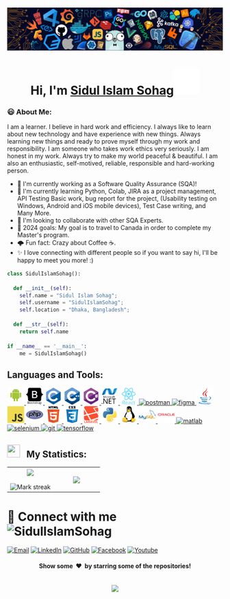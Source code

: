<p1 align="center"><img src="https://raw.githubusercontent.com/SidulIslamSohag/sidulislamsohag/main/header.png"> </p1>

<h1 align="center">Hi, I'm <a href="https://github.com/mdabusufian">Sidul Islam Sohag</a><img src="https://github.com/Kathryn-Jie/Kathryn-Jie/blob/main/wave.gif" width="60px"/> </h1>

### 😃 About Me:

I am a learner. I believe in hard work and efficiency. I always like to learn about new technology and have
experience with new things. Always learning new things and ready to prove myself through my work and
responsibility. I am someone who takes work ethics very seriously. I am honest in my work. Always try to make my world peaceful & beautiful. I am also an enthusiastic, self-motived, reliable, responsible and hard-working person.

  
- 🔭  I'm currently working as a Software Quality Assurance (SQA)!
- 🌱  I'm currently learning Python, Colab, JIRA as a project management, API Testing Basic work, bug report for the project, (Usability testing on Windows, Android and iOS mobile devices), Test Case writing, and Many More.
- 👯  I'm looking to collaborate with other SQA Experts.
- 🥅  2024 goals: My goal is to travel to Canada in order to complete my Master's program.
- 🌩️  Fun fact: Crazy about Coffee ☕.
- ✨  I love connecting with different people so if you want to say hi, I'll be happy to meet you more! :)


```python
class SidulIslamSohag():
    
  def __init__(self):
    self.name = "Sidul Islam Sohag";
    self.username = "SidulIslamSohag";
    self.location = "Dhaka, Bangladesh";
  
  def __str__(self):
    return self.name

if __name__ == '__main__':
    me = SidulIslamSohag()
```


## Languages and Tools:

<p2 align="left">
<a href="https://developer.android.com" target="_blank"> <img src="https://raw.githubusercontent.com/devicons/devicon/master/icons/android/android-original-wordmark.svg" alt="android" width="40" height="40"/> </a>
<a href="https://getbootstrap.com" target="_blank" rel="noreferrer"> <img src="https://raw.githubusercontent.com/devicons/devicon/master/icons/bootstrap/bootstrap-plain-wordmark.svg" alt="bootstrap" width="40" height="40"/> </a>
<a href="https://www.w3schools.com/c/index.php" target="_blank"> <img src="https://raw.githubusercontent.com/devicons/devicon/master/icons/c/c-original.svg" alt="c" width="40" height="40"/> </a>
<a href="https://www.w3schools.com/cpp/" target="_blank" rel="noreferrer"> <img src="https://raw.githubusercontent.com/devicons/devicon/master/icons/cplusplus/cplusplus-original.svg" alt="cplusplus" width="40" height="40"/> </a>
<a href="https://www.w3schools.com/cs/" target="_blank" rel="noreferrer"> <img src="https://raw.githubusercontent.com/devicons/devicon/master/icons/csharp/csharp-original.svg" alt="csharp" width="40" height="40"/> </a>
<a href="https://dotnet.microsoft.com/" target="_blank" rel="noreferrer"> <img src="https://raw.githubusercontent.com/devicons/devicon/master/icons/dot-net/dot-net-original-wordmark.svg" alt="dotnet" width="40" height="40"/> </a>
<a href="https://reactjs.org/" target="_blank" rel="noreferrer"> <img src="https://raw.githubusercontent.com/devicons/devicon/master/icons/react/react-original-wordmark.svg" alt="react" width="40" height="40"/> </a>
<a href="https://postman.com" target="_blank" rel="noreferrer"> <img src="https://www.vectorlogo.zone/logos/getpostman/getpostman-icon.svg" alt="postman" width="40" height="40"/> </a>
<a href="https://www.figma.com/" target="_blank" rel="noreferrer"> <img src="https://www.vectorlogo.zone/logos/figma/figma-icon.svg" alt="figma" width="40" height="40"/> </a>
<a href="https://www.java.com" target="_blank"> <img src="https://raw.githubusercontent.com/devicons/devicon/master/icons/java/java-original.svg" alt="java" width="40" height="40"/> </a>
<a href="https://developer.mozilla.org/en-US/docs/Web/JavaScript" target="_blank" rel="noreferrer"> <img src="https://raw.githubusercontent.com/devicons/devicon/master/icons/javascript/javascript-original.svg" alt="javascript" width="40" height="40"/> </a>
<a href="https://www.php.net" target="_blank" rel="noreferrer"> <img src="https://raw.githubusercontent.com/devicons/devicon/master/icons/php/php-original.svg" alt="php" width="40" height="40"/> </a>
<a href="https://www.w3.org/html/" target="_blank" rel="noreferrer"> <img src="https://raw.githubusercontent.com/devicons/devicon/master/icons/html5/html5-original-wordmark.svg" alt="html5" width="40" height="40"/> </a>
<a href="https://www.w3schools.com/css/" target="_blank" rel="noreferrer"> <img src="https://raw.githubusercontent.com/devicons/devicon/master/icons/css3/css3-original-wordmark.svg" alt="css3" width="40" height="40"/> </a>
<a href="https://laravel.com/" target="_blank" rel="noreferrer"> <img src="https://raw.githubusercontent.com/devicons/devicon/master/icons/laravel/laravel-plain-wordmark.svg" alt="laravel" width="40" height="40"/> </a>
<a href="https://www.python.org" target="_blank" rel="noreferrer"> <img src="https://raw.githubusercontent.com/devicons/devicon/master/icons/python/python-original.svg" alt="python" width="40" height="40"/> </a>
<a href="https://www.linux.org/" target="_blank" rel="noreferrer"> <img src="https://raw.githubusercontent.com/devicons/devicon/master/icons/linux/linux-original.svg" alt="linux" width="40" height="40"/> </a>
<a href="https://www.mysql.com/" target="_blank" rel="noreferrer"> <img src="https://raw.githubusercontent.com/devicons/devicon/master/icons/mysql/mysql-original-wordmark.svg" alt="mysql" width="40" height="40"/> </a>
<a href="https://www.oracle.com/" target="_blank" rel="noreferrer"> <img src="https://raw.githubusercontent.com/devicons/devicon/master/icons/oracle/oracle-original.svg" alt="oracle" width="40" height="40"/> </a>
<a href="https://www.mathworks.com/" target="_blank" rel="noreferrer"> <img src="https://upload.wikimedia.org/wikipedia/commons/2/21/Matlab_Logo.png" alt="matlab" width="40" height="40"/> </a>
<a href="https://www.selenium.dev" target="_blank" rel="noreferrer"> <img src="https://raw.githubusercontent.com/detain/svg-logos/780f25886640cef088af994181646db2f6b1a3f8/svg/selenium-logo.svg" alt="selenium" width="40" height="40"/> </a>
<a href="https://git-scm.com/" target="_blank" rel="noreferrer"> <img src="https://www.vectorlogo.zone/logos/git-scm/git-scm-icon.svg" alt="git" width="40" height="40"/> </a>
<a href="https://www.tensorflow.org" target="_blank" rel="noreferrer"> <img src="https://www.vectorlogo.zone/logos/tensorflow/tensorflow-icon.svg" alt="tensorflow" width="40" height="40"/> </a>
</p2>

<h2> <img src="https://media.giphy.com/media/iY8CRBdQXODJSCERIr/giphy.gif" width="30" height="30" style="margin-right: 10px;"> My Statistics: </h2>

<!--- stats (start) -->
<p3 align="center">
<table align="center">
<tr border="none">
<td width="50%" align="center">
  
  <img  align="center"  src="https://github-readme-stats.vercel.app/api?username=SidulIslamSohag&theme=tokyonight&show_icons=true&count_private=true" />
  <br></br>
  <img  title="" alt="Mark streak" src="https://github-readme-streak-stats.herokuapp.com/?user=SidulIslamSohag&theme=tokyonight&hide_border=false" /> 
</td>

<td width="50%" align="center">

  <img  align="center"  src="https://github-readme-stats.anuraghazra1.vercel.app/api/top-langs/?username=SidulIslamSohag&theme=tokyonight&hide_border=false&no-bg=true&no-frame=true&langs_count=5"/>
  
  </td>
</tr>
</table>
</p3> 
<!--- stats (end) -->

# 🔌 Connect with me <img src="https://komarev.com/ghpvc/?username=SidulIslamSohag&label=Profile%20views&color=0e75b6&style=flat" alt="SidulIslamSohag" />
<p4 align="center">
<a href="mailto:saidulislamsohag2395@gmail.com"><img alt="Email" src="https://img.shields.io/badge/Gmail-saidulislamsohag2395@gmail.com-white?style=flat&logo=gmail"></a>
<a href="https://www.linkedin.com/in/sidul-islam-sohag-52a84b160/"><img alt="LinkedIn" src="https://img.shields.io/badge/LinkedIn-Sidul Islam Sohag-blue?style=flat&logo=linkedin"></a>
<a href="https://github.com/SidulIslamSohag"><img alt="GitHub" src="https://img.shields.io/badge/GitHub-Sidul Islam Sohag-black?style=flat&logo=GitHub"></a>
<a href="https://www.facebook.com/Sidul.Islam.Sohag.786/"><img alt="Facebook" src="https://img.shields.io/badge/Facebook-Sidul Islam Sohag-gree?style=flat&logo=Facebook"></a>
<a href="https://www.youtube.com/channel/UCjVmy_enWBPOuRsnnmndr9w"><img alt="Youtube" src="https://img.shields.io/badge/Youtube-Sidul Islam Sohag Live-red?style=flat&logo=Youtube"></a>
</p4>


<div align="center">
<h4 align="center">Show some &nbsp;❤️&nbsp; by starring some of the repositories! </h4>

  <br>
<img src="https://media.giphy.com/media/jpVnC65DmYeyRL4LHS/giphy.gif" width="20%">
  </br>
</div>
